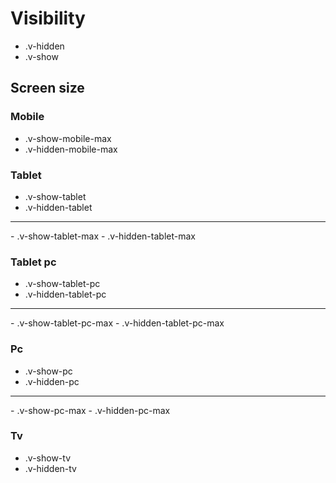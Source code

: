# Visibility

- .v-hidden
- .v-show

## Screen size

### Mobile

- .v-show-mobile-max
- .v-hidden-mobile-max

### Tablet

- .v-show-tablet
- .v-hidden-tablet
<hr>
- .v-show-tablet-max
- .v-hidden-tablet-max

### Tablet pc

- .v-show-tablet-pc
- .v-hidden-tablet-pc
<hr>
- .v-show-tablet-pc-max
- .v-hidden-tablet-pc-max

### Pc

- .v-show-pc
- .v-hidden-pc
<hr>
- .v-show-pc-max
- .v-hidden-pc-max

### Tv

- .v-show-tv
- .v-hidden-tv
